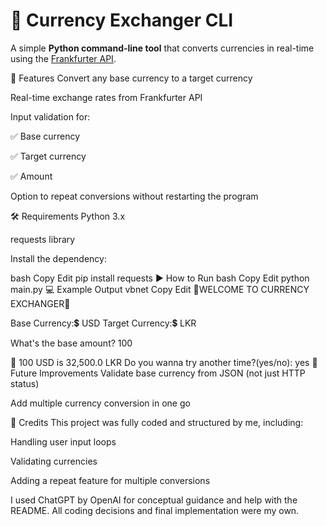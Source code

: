 # 🔴 Currency Exchanger CLI

A simple **Python command-line tool** that converts currencies in real-time using the [Frankfurter API](https://www.frankfurter.app/).

📌 Features
Convert any base currency to a target currency

Real-time exchange rates from Frankfurter API

Input validation for:

✅ Base currency

✅ Target currency

✅ Amount

Option to repeat conversions without restarting the program

🛠 Requirements
Python 3.x

requests library

Install the dependency:

bash
Copy
Edit
pip install requests
▶ How to Run
bash
Copy
Edit
python main.py
💻 Example Output
vbnet
Copy
Edit
🔴WELCOME TO CURRENCY EXCHANGER🔴

Base Currency:💲 USD
Target Currency:💲 LKR

What's the base amount? 100

💱 100 USD is 32,500.0 LKR
Do you wanna try another time?(yes/no): yes
🔮 Future Improvements
Validate base currency from JSON (not just HTTP status)

Add multiple currency conversion in one go

🙏 Credits
This project was fully coded and structured by me, including:

Handling user input loops

Validating currencies

Adding a repeat feature for multiple conversions

I used ChatGPT by OpenAI for conceptual guidance and help with the README. All coding decisions and final implementation were my own.
